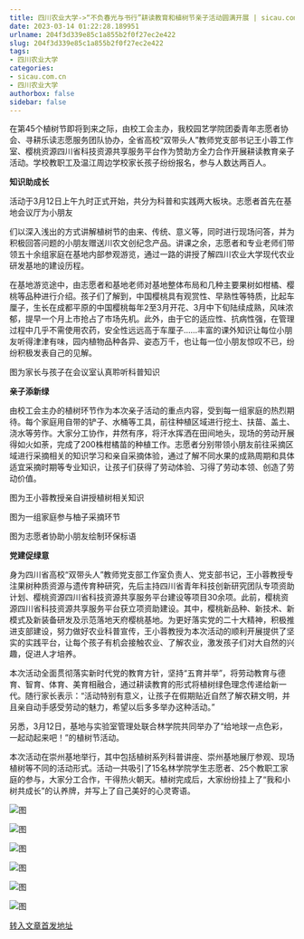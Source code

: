 ```yaml
---
title: 四川农业大学->“不负春光与书行”耕读教育和植树节亲子活动圆满开展 | sicau.com.cn
date: 2023-03-14 01:22:28.189951
urlname: 204f3d339e85c1a855b2f0f27ec2e422
slug: 204f3d339e85c1a855b2f0f27ec2e422
tags: 
- 四川农业大学
categories:
- sicau.com.cn
- 四川农业大学
authorbox: false
sidebar: false
---
```

在第45个植树节即将到来之际，由校工会主办，我校园艺学院团委青年志愿者协会、寻耕乐读志愿服务团队协办，全省高校“双带头人”教师党支部书记王小蓉工作室、樱桃资源四川省科技资源共享服务平台作为赞助方全力合作开展耕读教育亲子活动。学校教职工及温江周边学校家长孩子纷纷报名，参与人数达两百人。

**知识助成长**

活动于3月12日上午九时正式开始，共分为科普和实践两大板块。志愿者首先在基地会议厅为小朋友
<!--more-->
们以深入浅出的方式讲解植树节的由来、传统、意义等，同时进行现场问答，并为积极回答问题的小朋友赠送川农文创纪念产品。讲课之余，志愿者和专业老师们带领五十余组家庭在基地内部参观游览，通过一路的讲授了解四川农业大学现代农业研发基地的建设历程。

在基地游览途中，由志愿者和基地老师对基地整体布局和几种主要果树如柑橘、樱桃等品种进行介绍。孩子们了解到，中国樱桃具有观赏性、早熟性等特质，比起车厘子，生长在成都平原的中国樱桃每年2至3月开花、3月中下旬陆续成熟，风味浓郁，提早一个月上市抢占了市场先机。此外，由于它的适应性、抗病性强，在管理过程中几乎不需使用农药，安全性远远高于车厘子……丰富的课外知识让每位小朋友听得津津有味，园内植物品种各异、姿态万千，也让每一位小朋友惊叹不已，纷纷积极发表自己的见解。

图为家长与孩子在会议室认真聆听科普知识

**亲子添新绿**

由校工会主办的植树环节作为本次亲子活动的重点内容，受到每一组家庭的热烈期待。每个家庭用自带的铲子、水桶等工具，前往种植区域进行挖土、扶苗、盖土、浇水等劳作。大家分工协作，井然有序，将汗水挥洒在田间地头，现场的劳动开展得如火如荼，完成了200株柑橘苗的种植工作。志愿者分别带领小朋友前往采摘区域进行采摘相关的知识学习和亲自采摘体验，通过了解不同水果的成熟周期和具体适宜采摘时期等专业知识，让孩子们获得了劳动体验、习得了劳动本领、创造了劳动价值。

图为王小蓉教授亲自讲授植树相关知识

图为一组家庭参与柚子采摘环节

图为志愿者协助小朋友绘制环保标语

**党建促绿意**

身为四川省高校“双带头人”教师党支部工作室负责人、党支部书记，王小蓉教授专注果树种质资源与遗传育种研究，先后主持四川省青年科技创新研究团队专项资助计划、樱桃资源四川省科技资源共享服务平台建设等项目30余项。此前，樱桃资源四川省科技资源共享服务平台获立项资助建设。其中，樱桃新品种、新技术、新模式及新装备研发及示范落地天府樱桃基地。为更好落实党的二十大精神，积极推进支部建设，努力做好农业科普宣传，王小蓉教授为本次活动的顺利开展提供了坚实的实践平台，让每个孩子有机会接触农业、了解农业，激发孩子们对大自然的兴趣，促进人才培养。

本次活动全面贯彻落实新时代党的教育方针，坚持“五育并举”，将劳动教育与德育、智育、体育、美育相融合，通过耕读教育的形式将植树绿色理念传递给新一代。随行家长表示：“活动特别有意义，让孩子在假期贴近自然了解农耕文明，并且亲自动手感受劳动的魅力，希望以后多多举办这种活动。”

另悉，3月12日，基地与实验室管理处联合林学院共同举办了“给地球一点色彩，一起动起来吧！”的植树节活动。

本次活动在崇州基地举行，其中包括植树系列科普讲座、崇州基地展厅参观、现场植树等不同的活动形式。活动一共吸引了15名林学院学生志愿者、25个教职工家庭的参与，大家分工合作，干得热火朝天。植树完成后，大家纷纷挂上了“我和小树共成长”的认养牌，并写上了自己美好的心灵寄语。

![图](https://news.sicau.edu.cn/__local/0/D9/DE/918A1E12AE191339E6473487E12_C225A7FB_27F56.jpg)

![图](https://news.sicau.edu.cn/__local/D/4E/4E/92E231E55EFA6576E8B1FD3282D_BAC25452_359F8.jpg)

![图](https://news.sicau.edu.cn/__local/1/34/27/7ECBD5637F5599607B713356E63_8EB65DB5_21F94A.png)

![图](https://news.sicau.edu.cn/__local/9/B2/DD/FEFE3370D54DAF1CDEB8B91C44F_4AFA1B45_332CE1.png)

![图](https://news.sicau.edu.cn/__local/1/01/10/A69986A37694449D1832936863E_454D1EA1_2FF0FE.png)

![图](https://news.sicau.edu.cn/__local/C/FE/91/7136EE2DAA9BDEEAB10714AB384_69DC2220_248F18.png)

[转入文章首发地址](https://news.sicau.edu.cn/info/1078/71356.htm)